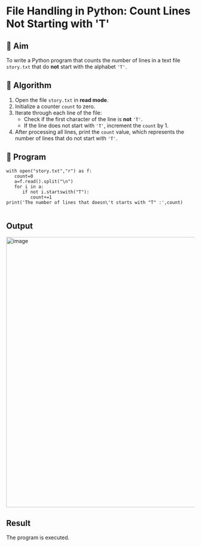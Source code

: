 # File Handling in Python: Count Lines Not Starting with 'T'

## 🎯 Aim
To write a Python program that counts the number of lines in a text file `story.txt` that do **not** start with the alphabet `'T'`.

## 🧠 Algorithm
1. Open the file `story.txt` in **read mode**.
2. Initialize a counter `count` to zero.
3. Iterate through each line of the file:
   - Check if the first character of the line is **not** `'T'`.
   - If the line does not start with `'T'`, increment the `count` by 1.
4. After processing all lines, print the `count` value, which represents the number of lines that do not start with `'T'`.

## 🧾 Program
```
with open("story.txt","r") as f:
   count=0
   a=f.read().split("\n")
   for i in a:
      if not i.startswith("T"):
         count+=1
print('The number of lines that doesn\'t starts with "T" :',count)
   
```

## Output

<img width="1275" height="721" alt="image" src="https://github.com/user-attachments/assets/06cb3531-c3b7-47aa-b712-fd7e7f142e8d" />


## Result
The program is executed.
